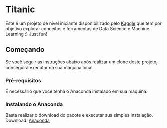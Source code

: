 # Titanic

Este é um projeto de nível iniciante disponibilizado pelo [Kaggle](https://www.kaggle.com/c/titanic) que tem por objetivo explorar conceitos e ferramentas de Data Science e Machine Learning :) Just fun! 

## Começando

Se você seguir as instruções abaixo após realizar um clone deste projeto, conseguirá executar na sua máquina local. 

### Pré-requisitos

É necessário que você tenha o Anaconda instalado em sua máquina.

### Instalando o Anaconda 

Basta realizar o download do pacote e executar sua simples instalação.
Download: [Anaconda](https://www.anaconda.com/download)



